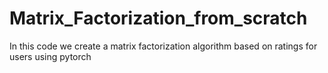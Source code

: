 # Matrix_Factorization_from_scratch

In this code we create a matrix factorization algorithm based on ratings for users using pytorch
